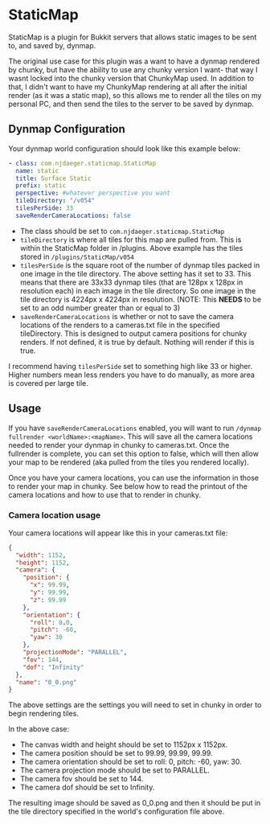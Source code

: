 # StaticMap

StaticMap is a plugin for Bukkit servers that allows static images to be sent to, and saved by, dynmap.

The original use case for this plugin was a want to have a dynmap rendered by chunky, but have the ability to use any chunky version I want- that way I wasnt locked into the chunky version that ChunkyMap used. In addition to that, I didn't want to have my ChunkyMap rendering at all after the initial render (as it was a static map), so this allows me to render all the tiles on my personal PC, and then send the tiles to the server to be saved by dynmap.

## Dynmap Configuration
Your dynmap world configuration should look like this example below:
```yaml
- class: com.njdaeger.staticmap.StaticMap
  name: static
  title: Surface Static
  prefix: static
  perspective: #whatever perspective you want
  tileDirectory: "/v054" 
  tilesPerSide: 33
  saveRenderCameraLocations: false
```

- The class should be set to `com.njdaeger.staticmap.StaticMap`
- `tileDirectory` is where all tiles for this map are pulled from. This is within the StaticMap folder in /plugins. Above example has the tiles stored in `/plugins/StaticMap/v054`
- `tilesPerSide` is the square root of the number of dynmap tiles packed in one image in the tile directory. The above setting has it set to 33. This means that there are 33x33 dynmap tiles (that are 128px x 128px in resolution each) in each image in the tile directory. So one image in the tile directory is 4224px x 4224px in resolution. (NOTE: This __NEEDS__ to be set to an odd number greater than or equal to 3)
- `saveRenderCameraLocations` is whether or not to save the camera locations of the renders to a cameras.txt file in the specified tileDirectory. This is designed to output camera positions for chunky renders. If not defined, it is true by default. Nothing will render if this is true.

I recommend having `tilesPerSide` set to something high like 33 or higher. Higher numbers mean less renders you have to do manually, as more area is covered per large tile.

## Usage

If you have `saveRenderCameraLocations` enabled, you will want to run `/dynmap fullrender <worldName>:<mapName>`. This will save all the camera locations needed to render your dynmap in chunky to cameras.txt. Once the fullrender is complete, you can set this option to false, which will then allow your map to be rendered (aka pulled from the tiles you rendered locally).

Once you have your camera locations, you can use the information in those to render your map in chunky. See below how to read the printout of the camera locations and how to use that to render in chunky.


### Camera location usage

Your camera locations will appear like this in your cameras.txt file:
```json
{
  "width": 1152,
  "height": 1152,
  "camera": {
    "position": {
      "x": 99.99,
      "y": 99.99,
      "z": 99.99
    },
    "orientation": {
      "roll": 0.0,
      "pitch": -60,
      "yaw": 30
    },
    "projectionMode": "PARALLEL",
    "fov": 144,
    "dof": "Infinity"
  },
  "name": "0_0.png"
}
```

The above settings are the settings you will need to set in chunky in order to begin rendering tiles.

In the above case:
* The canvas width and height should be set to 1152px x 1152px.
* The camera position should be set to 99.99, 99.99, 99.99.
* The camera orientation should be set to roll: 0, pitch: -60, yaw: 30.
* The camera projection mode should be set to PARALLEL.
* The camera fov should be set to 144.
* The camera dof should be set to Infinity.

The resulting image should be saved as 0_0.png and then it should be put in the tile directory specified in the world's configuration file above.
